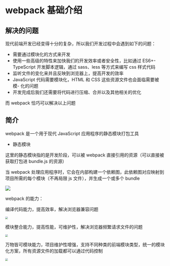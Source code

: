 # webpack 基础介绍 [](#webpack基础介绍)

## 解决的问题 [](#解决的问题)

现代前端开发已经变得十分的复杂，所以我们开发过程中会遇到如下的问题：

- 需要通过模块化的方式来开发
- 使用一些高级的特性来加快我们的开发效率或者安全性，比如通过 ES6+- TypeScript 开发脚本逻辑，通过 sass、less 等方式来编写 css 样式代码
- 监听文件的变化来并且反映到浏览器上，提高开发的效率
- JavaScript 代码需要模块化，HTML 和 CSS 这些资源文件也会面临需要被模- 化的问题
- 开发完成后我们还需要将代码进行压缩、合并以及其他相关的优化

而 webpack 恰巧可以解决以上问题

## 简介 [](#简介)

webpack 是一个用于现代 JavaScript 应用程序的静态模块打包工具

- 静态模块

这里的静态模块指的是开发阶段，可以被 webpack 直接引用的资源（可以直接被获取打包进 bundle.js 的资源）

当 webpack 处理应用程序时，它会在内部构建一个依赖图，此依赖图对应映射到项目所需的每个模块（不再局限 js 文件），并生成一个或多个 bundle

<img src="/webpack/basic.png" />

webpack 的能力：

编译代码能力，提高效率，解决浏览器兼容问题

<img src="/webpack/basic1.png" style="zoom:50%" />

模块整合能力，提高性能，可维护性，解决浏览器频繁请求文件的问题

<img src="/webpack/basic2.png" style="zoom:50%" />

万物皆可模块能力，项目维护性增强，支持不同种类的前端模块类型，统一的模块化方案，所有资源文件的加载都可以通过代码控制

<img src="/webpack/basic3.png" style="zoom:50%" />
